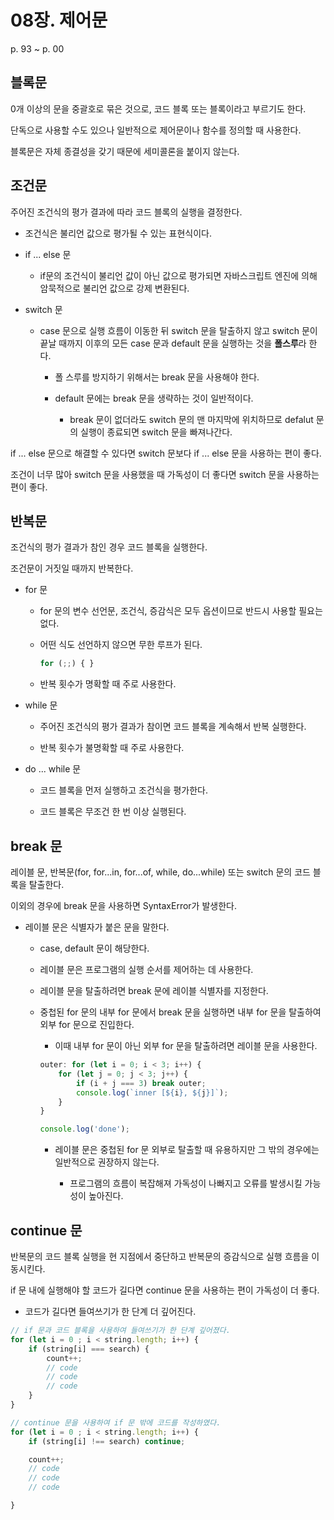 # 08장. 제어문

p. 93 ~ p. 00

## 블록문

0개 이상의 문을 중괄호로 묶은 것으로, 코드 블록 또는 블록이라고 부르기도 한다.

단독으로 사용할 수도 있으나 일반적으로 제어문이나 함수를 정의할 때 사용한다.

블록문은 자체 종결성을 갖기 때문에 세미콜론을 붙이지 않는다.

## 조건문

주어진 조건식의 평가 결과에 따라 코드 블록의 실행을 결정한다.

- 조건식은 불리언 값으로 평가될 수 있는 표현식이다.

- if ... else 문

  - if문의 조건식이 불리언 값이 아닌 값으로 평가되면 자바스크립트 엔진에 의해 암묵적으로 불리언 값으로 강제 변환된다.

- switch 문

  - case 문으로 실행 흐름이 이동한 뒤 switch 문을 탈출하지 않고 switch 문이 끝날 때까지 이후의 모든 case 문과 default 문을 실행하는 것을 **폴스루**라 한다.

    - 폴 스루를 방지하기 위해서는 break 문을 사용해야 한다.

    - default 문에는 break 문을 생략하는 것이 일반적이다.

      - break 문이 없더라도 switch 문의 맨 마지막에 위치하므로 defalut 문의 실행이 종료되면 switch 문을 빠져나간다.

if ... else 문으로 해결할 수 있다면 switch 문보다 if ... else 문을 사용하는 편이 좋다.

조건이 너무 많아 switch 문을 사용했을 때 가독성이 더 좋다면 switch 문을 사용하는 편이 좋다.

## 반복문

조건식의 평가 결과가 참인 경우 코드 블록을 실행한다.

조건문이 거짓일 때까지 반복한다.

- for 문

  - for 문의 변수 선언문, 조건식, 증감식은 모두 옵션이므로 반드시 사용할 필요는 없다.

  - 어떤 식도 선언하지 않으면 무한 루프가 된다.

    ```JavaScript
    for (;;) { }
    ```

  - 반복 횟수가 명확할 때 주로 사용한다.

- while 문

  - 주어진 조건식의 평가 결과가 참이면 코드 블록을 계속해서 반복 실행한다.

  - 반복 횟수가 불명확할 때 주로 사용한다.

- do ... while 문

  - 코드 블록을 먼저 실행하고 조건식을 평가한다.

  - 코드 블록은 무조건 한 번 이상 실행된다.

## break 문

레이블 문, 반복문(for, for...in, for...of, while, do...while) 또는 switch 문의 코드 블록을 탈출한다.

이외의 경우에 break 문을 사용하면 SyntaxError가 발생한다.

- 레이블 문은 식별자가 붙은 문을 말한다.

  - case, default 문이 해당한다.

  - 레이블 문은 프로그램의 실행 순서를 제어하는 데 사용한다.

  - 레이블 문을 탈출하려면 break 문에 레이블 식별자를 지정한다.

  - 중첩된 for 문의 내부 for 문에서 break 문을 실행하면 내부 for 문을 탈출하여 외부 for 문으로 진입한다.

    - 이때 내부 for 문이 아닌 외부 for 문을 탈출하려면 레이블 문을 사용한다.

    ```JavaScript
    outer: for (let i = 0; i < 3; i++) {
        for (let j = 0; j < 3; j++) {
            if (i + j === 3) break outer;
            console.log(`inner [${i}, ${j}]`);
        }
    }

    console.log('done');
    ```

    - 레이블 문은 중첩된 for 문 외부로 탈출할 때 유용하지만 그 밖의 경우에는 일반적으로 권장하지 않는다.

      - 프로그램의 흐름이 복잡해져 가독성이 나빠지고 오류를 발생시킬 가능성이 높아진다.

## continue 문

반복문의 코드 블록 실행을 현 지점에서 중단하고 반복문의 증감식으로 실행 흐름을 이동시킨다.

if 문 내에 실행해야 할 코드가 길다면 continue 문을 사용하는 편이 가독성이 더 좋다.

- 코드가 길다면 들여쓰기가 한 단계 더 깊어진다.

```JavaScript
// if 문과 코드 블록을 사용하여 들여쓰기가 한 단계 깊어졌다.
for (let i = 0 ; i < string.length; i++) {
    if (string[i] === search) {
        count++;
        // code
        // code
        // code
    }
}

// continue 문을 사용하여 if 문 밖에 코드를 작성하였다.
for (let i = 0 ; i < string.length; i++) {
    if (string[i] !== search) continue;

    count++;
    // code
    // code
    // code

}
```
